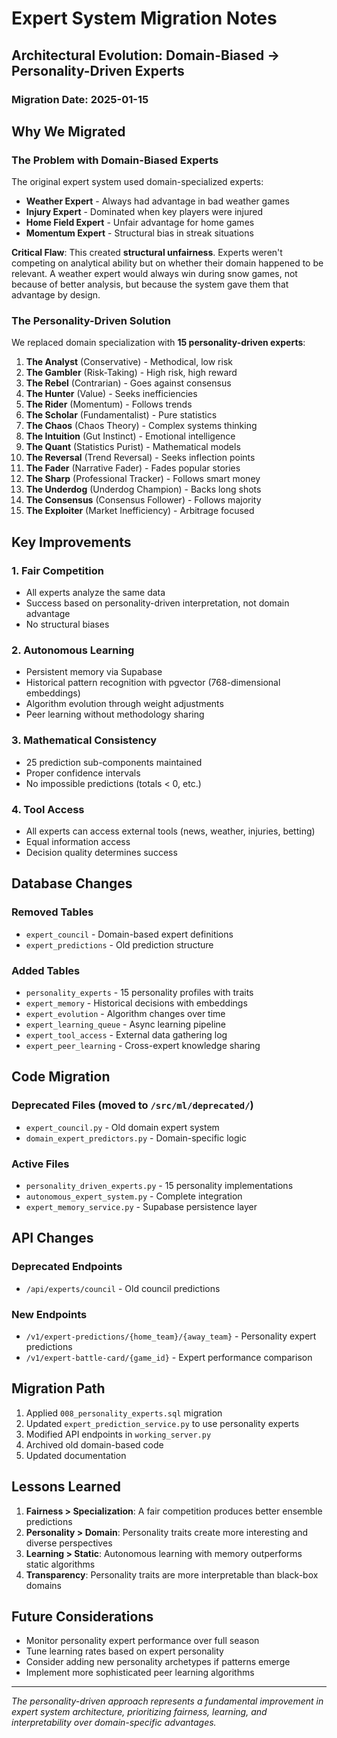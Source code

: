 # Expert System Migration Notes

## Architectural Evolution: Domain-Biased → Personality-Driven Experts

### Migration Date: 2025-01-15

## Why We Migrated

### The Problem with Domain-Biased Experts

The original expert system used domain-specialized experts:
- **Weather Expert** - Always had advantage in bad weather games
- **Injury Expert** - Dominated when key players were injured
- **Home Field Expert** - Unfair advantage for home games
- **Momentum Expert** - Structural bias in streak situations

**Critical Flaw**: This created **structural unfairness**. Experts weren't competing on analytical ability but on whether their domain happened to be relevant. A weather expert would always win during snow games, not because of better analysis, but because the system gave them that advantage by design.

### The Personality-Driven Solution

We replaced domain specialization with **15 personality-driven experts**:

1. **The Analyst** (Conservative) - Methodical, low risk
2. **The Gambler** (Risk-Taking) - High risk, high reward
3. **The Rebel** (Contrarian) - Goes against consensus
4. **The Hunter** (Value) - Seeks inefficiencies
5. **The Rider** (Momentum) - Follows trends
6. **The Scholar** (Fundamentalist) - Pure statistics
7. **The Chaos** (Chaos Theory) - Complex systems thinking
8. **The Intuition** (Gut Instinct) - Emotional intelligence
9. **The Quant** (Statistics Purist) - Mathematical models
10. **The Reversal** (Trend Reversal) - Seeks inflection points
11. **The Fader** (Narrative Fader) - Fades popular stories
12. **The Sharp** (Professional Tracker) - Follows smart money
13. **The Underdog** (Underdog Champion) - Backs long shots
14. **The Consensus** (Consensus Follower) - Follows majority
15. **The Exploiter** (Market Inefficiency) - Arbitrage focused

## Key Improvements

### 1. **Fair Competition**
- All experts analyze the same data
- Success based on personality-driven interpretation, not domain advantage
- No structural biases

### 2. **Autonomous Learning**
- Persistent memory via Supabase
- Historical pattern recognition with pgvector (768-dimensional embeddings)
- Algorithm evolution through weight adjustments
- Peer learning without methodology sharing

### 3. **Mathematical Consistency**
- 25 prediction sub-components maintained
- Proper confidence intervals
- No impossible predictions (totals < 0, etc.)

### 4. **Tool Access**
- All experts can access external tools (news, weather, injuries, betting)
- Equal information access
- Decision quality determines success

## Database Changes

### Removed Tables
- `expert_council` - Domain-based expert definitions
- `expert_predictions` - Old prediction structure

### Added Tables
- `personality_experts` - 15 personality profiles with traits
- `expert_memory` - Historical decisions with embeddings
- `expert_evolution` - Algorithm changes over time
- `expert_learning_queue` - Async learning pipeline
- `expert_tool_access` - External data gathering log
- `expert_peer_learning` - Cross-expert knowledge sharing

## Code Migration

### Deprecated Files (moved to `/src/ml/deprecated/`)
- `expert_council.py` - Old domain expert system
- `domain_expert_predictors.py` - Domain-specific logic

### Active Files
- `personality_driven_experts.py` - 15 personality implementations
- `autonomous_expert_system.py` - Complete integration
- `expert_memory_service.py` - Supabase persistence layer

## API Changes

### Deprecated Endpoints
- `/api/experts/council` - Old council predictions

### New Endpoints
- `/v1/expert-predictions/{home_team}/{away_team}` - Personality expert predictions
- `/v1/expert-battle-card/{game_id}` - Expert performance comparison

## Migration Path

1. Applied `008_personality_experts.sql` migration
2. Updated `expert_prediction_service.py` to use personality experts
3. Modified API endpoints in `working_server.py`
4. Archived old domain-based code
5. Updated documentation

## Lessons Learned

1. **Fairness > Specialization**: A fair competition produces better ensemble predictions
2. **Personality > Domain**: Personality traits create more interesting and diverse perspectives
3. **Learning > Static**: Autonomous learning with memory outperforms static algorithms
4. **Transparency**: Personality traits are more interpretable than black-box domains

## Future Considerations

- Monitor personality expert performance over full season
- Tune learning rates based on expert personality
- Consider adding new personality archetypes if patterns emerge
- Implement more sophisticated peer learning algorithms

---

*The personality-driven approach represents a fundamental improvement in expert system architecture, prioritizing fairness, learning, and interpretability over domain-specific advantages.*